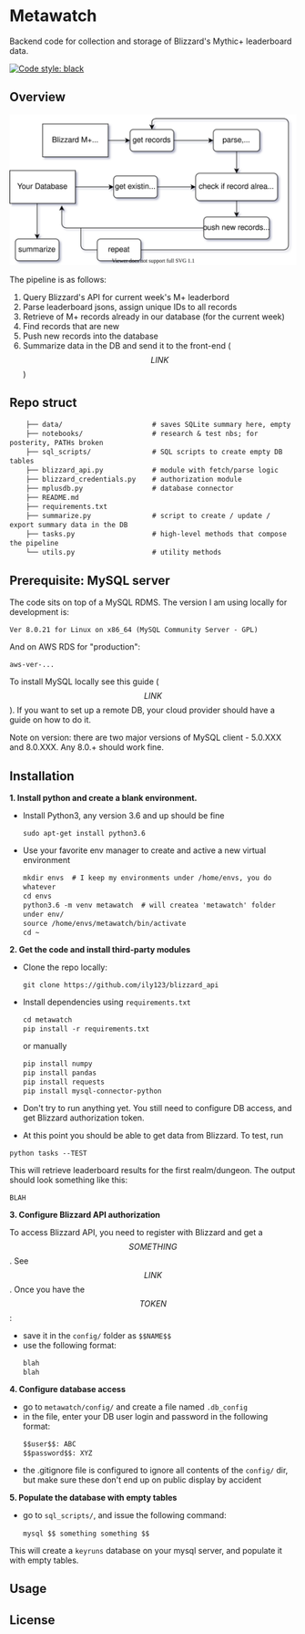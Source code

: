 # Metawatch 

Backend code for collection and storage of Blizzard's Mythic+ leaderboard data.

[![Code style: black](https://img.shields.io/badge/code%20style-black-000000.svg)](https://github.com/psf/black)

## Overview 

![workflow](metawatch_diagram.svg)

The pipeline is as follows:
1. Query Blizzard's API for current week's M+ leaderbord
2. Parse leaderboard jsons, assign unique IDs to all records
3. Retrieve of M+ records already in our database (for the current week)
4. Find records that are new
5. Push new records into the database
6. Summarize data in the DB and send it to the front-end ($$LINK$$)

## Repo struct

```
    ├── data/                      # saves SQLite summary here, empty
    ├── notebooks/                 # research & test nbs; for posterity, PATHs broken
    ├── sql_scripts/               # SQL scripts to create empty DB tables
    ├── blizzard_api.py            # module with fetch/parse logic
    ├── blizzard_credentials.py    # authorization module
    ├── mplusdb.py                 # database connector
    ├── README.md                  
    ├── requirements.txt           
    ├── summarize.py               # script to create / update / export summary data in the DB
    ├── tasks.py                   # high-level methods that compose the pipeline
    └── utils.py                   # utility methods
```

## Prerequisite: MySQL server
The code sits on top of a MySQL RDMS. The version I am using locally for development is:

```
Ver 8.0.21 for Linux on x86_64 (MySQL Community Server - GPL)
```
And on AWS RDS for "production":
```
aws-ver-...
```
To install MySQL locally see this guide ($$LINK$$). If you want to set up a remote DB,
your cloud provider should have a guide on how to do it.

Note on version: there are two major versions of MySQL client - 5.0.XXX and 8.0.XXX. Any
8.0.+ should work fine.

## Installation 
**1. Install python and create a blank environment.**
* Install Python3, any version 3.6 and up should be fine
    ```
    sudo apt-get install python3.6
    ```

* Use your favorite env manager to create and active a new virtual environment
    ```
    mkdir envs  # I keep my environments under /home/envs, you do whatever
    cd envs
    python3.6 -m venv metawatch  # will createa 'metawatch' folder under env/
    source /home/envs/metawatch/bin/activate
    cd ~
    ```

**2. Get the code and install third-party modules**

* Clone the repo locally:

    ```
    git clone https://github.com/ily123/blizzard_api
    ```
* Install dependencies using ```requirements.txt```
    ```
    cd metawatch
    pip install -r requirements.txt
    ```
    or manually
    ```
    pip install numpy
    pip install pandas
    pip install requests
    pip install mysql-connector-python
    ```
* Don't try to run anything yet. You still need to configure DB access, and get Blizzard authorization token.
* At this point you should be able to get data from Blizzard. To test, run
```
python tasks --TEST
```
This will retrieve leaderboard results for the first realm/dungeon. The output should look something like this:
```
BLAH
```

**3. Configure Blizzard API authorization**

To access Blizzard API, you need to register with Blizzard and get a $$SOMETHING$$. See $$LINK$$.
Once you have the $$TOKEN$$:
* save it in the ```config/``` folder as ```$$NAME$$```
* use the following format:
    ```
    blah
    blah
    ```

**4. Configure database access**

* go to ```metawatch/config/``` and create a file named ```.db_config```
* in the file, enter your DB user login and password in the following format:
    ```
    $$user$$: ABC
    $$password$$: XYZ
    ```
* the .gitignore file is configured to ignore all contents of the ```config/``` dir, but make sure these don't end up 
    on public display by accident

**5. Populate the database with empty tables**
* go to ```sql_scripts/```, and issue the following command:

    ```mysql $$ something something $$```

This will create a ```keyruns``` database on your mysql server, and populate it with empty tables.

## Usage
## License

